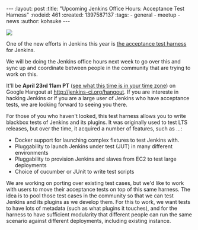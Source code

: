 --- :layout: post :title: "Upcoming Jenkins Office Hours: Acceptance Test Harness" :nodeid: 461 :created: 1397587137 :tags: - general - meetup - news :author: kohsuke ---

![](http://clsdf.com/wp-content/uploads/2011/06/tumblr_lkzltkxTmF1qersu1.gif)

One of the new efforts in Jenkins this year is [the acceptance test harness](https://github.com/jenkinsci/acceptance-test-harness) for Jenkins.

We will be doing the Jenkins office hours next week to go over this and sync up and coordinate between people in the community that are trying to work on this.

It'll be **April 23rd 11am PT** ([see what this time is in your time zone](http://www.timeanddate.com/worldclock/fixedtime.html?msg=Jenkins+Governance+Meeting&iso=20140423T11&p1=224&ah=1&sort=1)) on Google Hangout at <http://jenkins-ci.org/hangout>. If you are intereste in hacking Jenkins or if you are a large user of Jenkins who have acceptance tests, we are looking forward to seeing you there.

For those of you who haven't looked, this test harness allows you to write blackbox tests of Jenkins and its plugins. It was originally used to test LTS releases, but over the time, it acquired a number of features, such as ...:

- Docker support for launching complex fixtures to test Jenkins with.
- Pluggability to launch Jenkins under test (JUT) in many different environments
- Pluggability to provision Jenkins and slaves from EC2 to test large deployments
- Choice of cucumber or JUnit to write test scripts

We are working on porting over existing test cases, but we'd like to work with users to move their acceptance tests on top of this same harness. The idea is to pool those test cases in the community so that we can test Jenkins and its plugins as we develop them. For this to work, we want tests to have lots of metadata (such as what plugins it touches), and for the harness to have sufficient modularity that different people can run the same scenario against different deployments, including existing instance.

